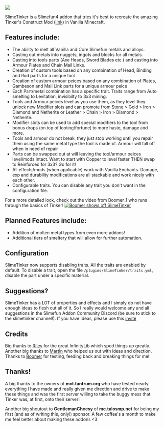 ![](https://github.com/Sefiraat/SlimeTinker/blob/master/images/logo/logo_large.png?raw=true)

SlimeTinker is a Slimefun4 addon that tries it's best to recreate the amazing Tinker's Construct
Mod ([link](https://www.curseforge.com/minecraft/mc-mods/tinkers-construct)) in Vanilla Minecraft.

## Features include:

* The ability to melt all Vanilla and Core Slimefun metals and alloys.
* Casting out metals into nuggets, ingots and blocks for all metals.
* Casting into tools parts (Axe Heads, Sword Blades etc.) and casting into Armour Plates and Chain Mail Links.
* Creation of custom tools based on any combination of Head, Binding and Rod parts for a unique tool
* Creation of custom armour peices based on any combination of Plates, Gambeson and Mail Link parts for a unique armour
  peice
* Each Part/metal combination has a specific trait. Traits range from Auto smelting to Levitation, invisibilty to 3x3
  mining.
* Tools and Armour peices level as you use them, as they level they unlock new Modifier slots and can promote from
  Stone > Gold > Iron > Diamond and Netherite or Leather > Chain > Iron > Diamond > Netherite.
* Modifier slots can be used to add special modifiers to the tool from bonus drops (on top of looting/fortune) to more
  haste, damage and more.
* Tools and armour do not break, they just stop working until you repair them using the same metal type the tool is made
  of. Armour will fall off when in need of repair
* Parts can be swapped out at will leaving the tool/armour peices level/mods intact. Want to start with Copper to level
  faster THEN swap to Reinforced for 3x3? Go for it!
* All effects/mods (when applicable) work with Vanilla Enchants. Damage, exp and durability modifications are all
  stackable and work nicely with each other.
* Configurable traits. You can disable any trait you don't want in the configuration file.

For a more detailed look, check out the video from Boomer_1 who runs through the basics of Tinker!
[![Boomer shows off SlimeTinker](https://res.cloudinary.com/marcomontalbano/image/upload/v1626509062/video_to_markdown/images/youtube--gAUoxj-h26s-c05b58ac6eb4c4700831b2b3070cd403.jpg)](https://youtu.be/gAUoxj-h26s "Boomer shows off SlimeTinker")

## Planned Features include:

* Addition of molten metal types from even more addons!
* Additional tiers of smeltery that will allow for further automation.

## Configuration

SlimeTinker now supports disabling traits. All the traits are enabled by default. To disable a trait, open the file `/plugins/SlimeTinker/traits.yml`, disable the part under a specific material.

## Suggestions?

SlimeTinker has a LOT of properties and effects and I simply do not have enough ideas to flesh out all of it. So I
really would welcome any and all suggestions in the Slimefun Addon Community Discord (be sure to stick to the
slimetinker channel!). If you have ideas, please use this [invite](https://discord.gg/J4KurMDCKU)

## Credits

Big thanks to [Riley](https://github.com/Mooy1) for the great InfinityLib which sped things up greatly. Another big
thanks to [Martin](https://github.com/martinbrom) who helped us out with ideas and direction. Thanks
to [Boomer](https://www.youtube.com/channel/UC2ZmER18YBRYube-62-JVpA) for testing, feeding back and breaking things for
me!


## Thanks!

A big thanks to the owners of **mct.tantrum.org** who have tested nearly everything I have made and really given me direction and drive to make these things and was the first server willing to take the buggy mess that Tinker was, at first, onto their server!

Another big shoutout to **GentlemanCheesy** of **mc.talosmp.net** for being my first (and as of writing this, only!) sponsor. A few coffee's a month to make me feel better about making these addons <3
